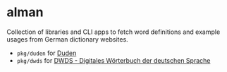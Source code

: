 # alman

Collection of libraries and CLI apps 
to fetch word definitions and example usages from German dictionary websites.

- `pkg/duden` for [Duden](https://www.duden.de/)
- `pkg/dwds` for [DWDS - Digitales Wörterbuch der deutschen Sprache](https://dwds.de)
